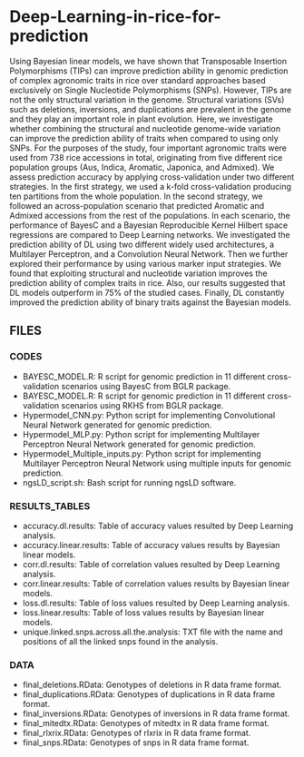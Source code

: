 # Deep-Learning-in-rice-for-prediction

Using Bayesian linear models, we have shown that Transposable Insertion Polymorphisms (TIPs) can improve prediction ability in genomic prediction of complex agronomic traits in rice over standard approaches based exclusively on Single Nucleotide Polymorphisms (SNPs). However, TIPs are not the only structural variation in the genome. Structural variations (SVs) such as deletions, inversions, and duplications are prevalent in the genome and they play an important role in plant evolution. Here, we investigate whether combining the structural and nucleotide genome-wide variation can improve the prediction ability of traits when compared to using only SNPs. For the purposes of the study, four important agronomic traits were used from 738 rice accessions in total, originating from five different rice population groups (Aus, Indica, Aromatic, Japonica, and Admixed). We assess prediction accuracy by applying cross-validation under two different strategies. In the first strategy, we used a k-fold cross-validation producing ten partitions from the whole population. In the second strategy, we followed an across-population scenario that predicted Aromatic and Admixed accessions from the rest of the populations. In each scenario, the performance of BayesC and a Bayesian Reproducible Kernel Hilbert space regressions are compared to Deep Learning networks. We investigated the prediction ability of DL using two different widely used architectures, a Multilayer Perceptron, and a Convolution Neural Network. Then we further explored their performance by using various marker input strategies. We found that exploiting structural and nucleotide variation improves the prediction ability of complex traits in rice. Also, our results suggested that DL models outperform in 75% of the studied cases. Finally, DL constantly improved the prediction ability of binary traits against the Bayesian models.


## FILES
### CODES
* BAYESC_MODEL.R: R script for genomic prediction in 11 different cross-validation scenarios using BayesC from BGLR package.
* BAYESC_MODEL.R: R script for genomic prediction in 11 different cross-validation scenarios using RKHS from BGLR package.
* Hypermodel_CNN.py: Python script for implementing Convolutional Neural Network generated for genomic prediction.
* Hypermodel_MLP.py: Python script for implementing Multilayer Perceptron Neural Network generated for genomic prediction.
* Hypermodel_Multiple_inputs.py: Python script for implementing Multilayer Perceptron Neural Network using multiple inputs for genomic prediction.
* ngsLD_script.sh: Bash script for running ngsLD software.

### RESULTS_TABLES
* accuracy.dl.results: Table of accuracy values resulted by Deep Learning analysis.
* accuracy.linear.results: Table of accuracy values results by Bayesian linear models.
* corr.dl.results: Table of correlation values resulted by Deep Learning analysis.
* corr.linear.results: Table of correlation values results by Bayesian linear models.
* loss.dl.results: Table of loss values resulted by Deep Learning analysis.
* loss.linear.results: Table of loss values results by Bayesian linear models.
* unique.linked.snps.across.all.the.analysis: TXT file with the name and positions of all the linked snps found in the analysis.

### DATA
* final_deletions.RData: Genotypes of deletions in R data frame format.
* final_duplications.RData: Genotypes of duplications in R data frame format.
* final_inversions.RData: Genotypes of inversions in R data frame format.
* final_mitedtx.RData: Genotypes of mitedtx in R data frame format.
* final_rlxrix.RData: Genotypes of rlxrix in R data frame format.
* final_snps.RData: Genotypes of snps in R data frame format.
